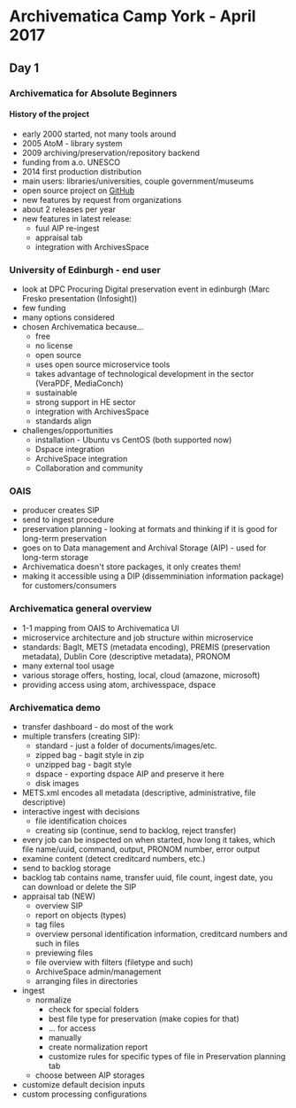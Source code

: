 Archivematica Camp York - April 2017
====================================


Day 1
-----

### Archivematica for Absolute Beginners

#### History of the project
* early 2000 started, not many tools around
* 2005 AtoM - library system
* 2009 archiving/preservation/repository backend
* funding from a.o. UNESCO
* 2014 first production distribution
* main users: libraries/universities, couple government/museums
* open source project on [GitHub](https://github.com/artefactual/archivematica)
* new features by request from organizations
* about 2 releases per year
* new features in latest release:
    * fuul AIP re-ingest
    * appraisal tab
    * integration with ArchivesSpace

### University of Edinburgh - end user
* look at DPC Procuring Digital preservation event in edinburgh (Marc Fresko presentation (Infosight))
* few funding
* many options considered
* chosen Archivematica because...
    * free
    * no license
    * open source
    * uses open source microservice tools
    * takes advantage of technological development in the sector (VeraPDF, MediaConch)
    * sustainable
    * strong support in HE sector
    * integration with ArchivesSpace
    * standards align
* challenges/opportunities
    * installation - Ubuntu vs CentOS (both supported now)
    * Dspace integration
    * ArchiveSpace integration
    * Collaboration and community

### OAIS
* producer creates SIP
* send to ingest procedure
* preservation planning - looking at formats and thinking if it is good for long-term preservation
* goes on to Data management and Archival Storage (AIP) - used for long-term storage
* Archivematica doesn't store packages, it only creates them!
* making it accessible using a DIP (dissemminiation information package) for customers/consumers

### Archivematica general overview
* 1-1 mapping from OAIS to Archivematica UI
* microservice architecture and job structure within microservice
* standards: BagIt, METS (metadata encoding), PREMIS (preservation metadata), Dublin Core (descriptive metadata), PRONOM
* many external tool usage
* various storage offers, hosting, local, cloud (amazone, microsoft)
* providing access using atom, archivesspace, dspace

### Archivematica demo
* transfer dashboard - do most of the work
* multiple transfers (creating SIP):
    * standard - just a folder of documents/images/etc.
    * zipped bag - bagit style in zip
    * unzipped bag - bagit style
    * dspace - exporting dspace AIP and preserve it here
    * disk images
* METS.xml encodes all metadata (descriptive, administrative, file descriptive)
* interactive ingest with decisions
    * file identification choices
    * creating sip (continue, send to backlog, reject transfer)
* every job can be inspected on when started, how long it takes, which file name/uuid, command, output, PRONOM number, error output
* examine content (detect creditcard numbers, etc.)
* send to backlog storage
* backlog tab contains name, transfer uuid, file count, ingest date, you can download or delete the SIP
* appraisal tab (NEW)
    * overview SIP
    * report on objects (types)
    * tag files
    * overview personal identification information, creditcard numbers and such in files
    * previewing files
    * file overview with filters (filetype and such)
    * ArchiveSpace admin/management
    * arranging files in directories
* ingest
    * normalize
        * check for special folders
        * best file type for preservation (make copies for that)
        * ... for access
        * manually
        * create normalization report
        * customize rules for specific types of file in Preservation planning tab
    * choose between AIP storages
* customize default decision inputs
* custom processing configurations
